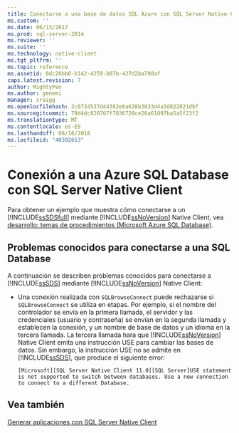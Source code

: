 ```yaml
---
title: Conectarse a una base de datos SQL Azure con SQL Server Native Client | Microsoft Docs
ms.custom: ''
ms.date: 06/13/2017
ms.prod: sql-server-2014
ms.reviewer: ''
ms.suite: ''
ms.technology: native-client
ms.tgt_pltfrm: ''
ms.topic: reference
ms.assetid: 0dc20bb6-b142-4259-b87b-427d2ba798af
caps.latest.revision: 7
author: MightyPen
ms.author: genemi
manager: craigg
ms.openlocfilehash: 2c0734537d44382e6a638b3033d4a3d822821dbf
ms.sourcegitcommit: 79d4dc820767f7836720ce26a61097ba5a5f23f2
ms.translationtype: MT
ms.contentlocale: es-ES
ms.lasthandoff: 08/16/2018
ms.locfileid: "40392653"
---
```

# <a name="connecting-to-a-azure-sql-database-using-sql-server-native-client"></a>Conexión a una Azure SQL Database con SQL Server Native Client
  Para obtener un ejemplo que muestra cómo conectarse a un [!INCLUDE[ssSDSfull](../../../includes/sssdsfull-md.md)] mediante [!INCLUDE[ssNoVersion](../../../includes/ssnoversion-md.md)] Native Client, vea [desarrollo: temas de procedimientos (Microsoft Azure SQL Database)](http://msdn.microsoft.com/library/ee621787.aspx).  
  
## <a name="known-issues-when-connecting-to-a-sql-database"></a>Problemas conocidos para conectarse a una SQL Database  
 A continuación se describen problemas conocidos para conectarse a [!INCLUDE[ssSDS](../../../includes/sssds-md.md)] mediante [!INCLUDE[ssNoVersion](../../../includes/ssnoversion-md.md)] Native Client:  
  
-   Una conexión realizada con `SQLBrowseConnect` puede rechazarse si `SQLBrowseConnect` se utiliza en etapas.  Por ejemplo, si el nombre del controlador se envía en la primera llamada, el servidor y las credenciales (usuario y contraseña) se envían en la segunda llamada y establecen la conexión, y un nombre de base de datos y un idioma en la tercera llamada.  La tercera llamada hara que [!INCLUDE[ssNoVersion](../../../includes/ssnoversion-md.md)] Native Client emita una instrucción USE para cambiar las bases de datos. Sin embargo, la instrucción USE no se admite en [!INCLUDE[ssSDS](../../../includes/sssds-md.md)], que produce el siguiente error:  
  
    ```  
    [Microsoft][SQL Server Native Client 11.0][SQL Server]USE statement is not supported to switch between databases. Use a new connection to connect to a different Database.  
    ```  
  
## <a name="see-also"></a>Vea también  
 [Generar aplicaciones con SQL Server Native Client](building-applications-with-sql-server-native-client.md)  
  
  
